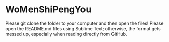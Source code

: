 # WoMenShiPengYou
Please git clone the folder to your computer and then open the files! 
Please open the README.md files using Sublime Text; otherwise, the format gets messed up, especially when reading directly from GitHub.
